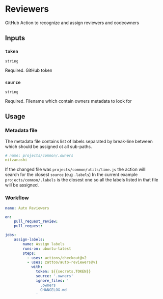 # Reviewers

GitHub Action to recognize and assign reviewers and codeowners

## Inputs

### `token`

`string`

Required. GitHub token

### `source`

`string`

Required. Filename which contain owners metadata to look for

## Usage

### Metadata file
The metadata file contains list of labels separated by break-line between which should be assigned ot all sub-paths.
```yml
# name: projects/common/.owners
nitzanashi
```

If the changed file was `projects/common/utils/time.js` the action will search for the closest `source` (e.g `.labels`)
In the current example `projects/common/.labels` is the closest one so all the labels listed in that file will be assigned.

### Workflow

````yaml
name: Auto Reviewers

on:
    pull_request_review:
    pull_request:

jobs:
    assign-labels:
        name: Assign labels
        runs-on: ubuntu-latest
        steps:
          - uses: actions/checkout@v2
          - uses: zattoo/auto-reviewers@v1
            with:
              token: ${{secrets.TOKEN}}
              source: '.owners'
              ignore_files: '
                .owners
                CHANGELOG.md
              '
````
